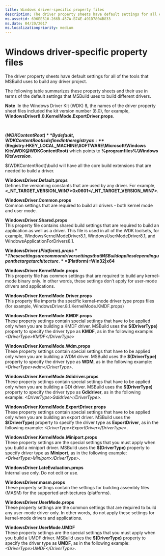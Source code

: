 ```yaml
---
title: Windows driver-specific property files
description: The driver property sheets have default settings for all of the tools that MSBuild uses to build any driver project.
ms.assetid: 696EE510-266B-457A-B74E-491D7804B833
ms.date: 04/20/2017
ms.localizationpriority: medium
---
```


# <span id="devtest.windows_driver-specific_property_files"></span>Windows driver-specific property files


The driver property sheets have default settings for all of the tools that MSBuild uses to build any driver project.

The following table summarizes these property sheets and their use in terms of the default settings that MSBuild uses to build different drivers.

**Note**  In the Windows Driver Kit (WDK) 8, the names of the driver property sheet files included the kit version number (8.0), for example, **WindowsDriver8.0.KernelMode.ExportDriver.props**.

 

<span id="__WDKContentRoot_"></span><span id="__wdkcontentroot_"></span><span id="__WDKCONTENTROOT_"></span>**$(WDKContentRoot)**  
By default, WDKContentRoot is defined in the registry as: **$(Registry:HKEY\_LOCAL\_MACHINE\\SOFTWARE\\Microsoft\\Windows Kits\\WDK@WDKContentRoot)** which points to **%programfiles%\\Windows Kits\\*version***.

$(WDKContentRoot)\\build will have all the core build extensions that are needed to build a driver.

<span id="WindowsDriver.Default.props"></span><span id="windowsdriver.default.props"></span><span id="WINDOWSDRIVER.DEFAULT.PROPS"></span>**WindowsDriver.Default.props**  
Defines the versioning constants that are used by any driver. For example, **&lt;\_NT\_TARGET\_VERSION\_WIN7&gt;0x0601&lt;/\_NT\_TARGET\_VERSION\_WIN7&gt;**.

<span id="WindowsDriver.Common.props"></span><span id="windowsdriver.common.props"></span><span id="WINDOWSDRIVER.COMMON.PROPS"></span>**WindowsDriver.Common.props**  
Common settings that are required to build all drivers - both kernel mode and user mode.

<span id="WindowsDriver.Shared.props"></span><span id="windowsdriver.shared.props"></span><span id="WINDOWSDRIVER.SHARED.PROPS"></span>**WindowsDriver.Shared.props**  
This property file contains shared build settings that are required to build an application as well as a driver. This file is used in all of the WDK toolsets, for example, WindowsKernelModeDriver8.1, WindowsUserModeDriver8.1, and WindowsApplicationForDrivers8.1.

<span id="WindowsDriver.__Platform_.props"></span><span id="windowsdriver.__platform_.props"></span><span id="WINDOWSDRIVER.__PLATFORM_.PROPS"></span>**WindowsDriver.$(Platform).props**  
These settings are common driver settings that MSBuild applies depending upon the target architecture. **$(Platform)=Win32|x64**

<span id="WindowsDriver.KernelMode.props"></span><span id="windowsdriver.kernelmode.props"></span><span id="WINDOWSDRIVER.KERNELMODE.PROPS"></span>**WindowsDriver.KernelMode.props**  
This property file has common settings that are required to build any kernel-mode binary only. In other words, these settings don’t apply for user-mode drivers and applications.

<span id="WindowsDriver.KernelMode.Driver.props"></span><span id="windowsdriver.kernelmode.driver.props"></span><span id="WINDOWSDRIVER.KERNELMODE.DRIVER.PROPS"></span>**WindowsDriver.KernelMode.Driver.props**  
This property file imports the specific kernel-mode driver type props files (for example, WindowsDriver.8.1.KernelMode.KMDF.props)

<span id="WindowsDriver.KernelMode.KMDF.props"></span><span id="windowsdriver.kernelmode.kmdf.props"></span><span id="WINDOWSDRIVER.KERNELMODE.KMDF.PROPS"></span>**WindowsDriver.KernelMode.KMDF.props**  
These property settings contain special settings that have to be applied only when you are building a KMDF driver. MSBuild uses the **$(DriverType)** property to specify the driver type as **KMDF**, as in the following example: *&lt;DriverType&gt;KMDF&lt;/DriverType&gt;*

<span id="WindowsDriver.KernelMode.Wdm.props"></span><span id="windowsdriver.kernelmode.wdm.props"></span><span id="WINDOWSDRIVER.KERNELMODE.WDM.PROPS"></span>**WindowsDriver.KernelMode.Wdm.props**  
These property settings contain special settings that have to be applied only when you are building a WDM driver. MSBuild uses the **$(DriverType)** property to specify the driver type as **WDM**, as in the following example: *&lt;DriverType&gt;wdm&lt;/DriverType&gt;*.

<span id="WindowsDriver.KernelMode.Gdidriver.props"></span><span id="windowsdriver.kernelmode.gdidriver.props"></span><span id="WINDOWSDRIVER.KERNELMODE.GDIDRIVER.PROPS"></span>**WindowsDriver.KernelMode.Gdidriver.props**  
These property settings contain special settings that have to be applied only when you are building a GDI driver. MSBuild uses the **$(DriverType)** property to specify the driver type as **Gdidriver**, as in the following example: *&lt;DriverType&gt;Gdidriver&lt;/DriverType&gt;*.

<span id="WindowsDriver.KernelMode.ExportDriver.props"></span><span id="windowsdriver.kernelmode.exportdriver.props"></span><span id="WINDOWSDRIVER.KERNELMODE.EXPORTDRIVER.PROPS"></span>**WindowsDriver.KernelMode.ExportDriver.props**  
These property settings contain special settings that have to be applied only when you are building an export driver. MSBuild uses the **$(DriverType)** property to specify the driver type as **ExportDriver**, as in the following example: *&lt;DriverType&gt;ExportDriver&lt;/DriverType&gt;*.

<span id="WindowsDriver.KernelMode.Miniport.props"></span><span id="windowsdriver.kernelmode.miniport.props"></span><span id="WINDOWSDRIVER.KERNELMODE.MINIPORT.PROPS"></span>**WindowsDriver.KernelMode.Miniport.props**  
These property settings are the special settings that you must apply when you build a miniport driver. MSBuild uses the **$(DriverType)** property to specify driver type as **Miniport**, as in the following example: *&lt;DriverType&gt;Miniport&lt;/DriverType&gt;*.

<span id="WindowsDriver.LateEvaluation.props_"></span><span id="windowsdriver.lateevaluation.props_"></span><span id="WINDOWSDRIVER.LATEEVALUATION.PROPS_"></span>**WindowsDriver.LateEvaluation.props**   
Internal use only. Do not edit or use.

<span id="WindowsDriver.masm.props"></span><span id="windowsdriver.masm.props"></span><span id="WINDOWSDRIVER.MASM.PROPS"></span>**WindowsDriver.masm.props**  
These property settings contain the settings for building assembly files (MASM) for the supported architectures (platforms).

<span id="WindowsDriver.UserMode.props"></span><span id="windowsdriver.usermode.props"></span><span id="WINDOWSDRIVER.USERMODE.PROPS"></span>**WindowsDriver.UserMode.props**  
These property settings are the common settings that are required to build any user-mode driver only. In other words, do not apply these settings for kernel-mode drivers and applications.

<span id="WindowsDriver.UserMode.UMDF"></span><span id="windowsdriver.usermode.umdf"></span><span id="WINDOWSDRIVER.USERMODE.UMDF"></span>**WindowsDriver.UserMode.UMDF**  
These property settings are the special settings that you must apply when you build a UMDF driver. MSBuild uses the **$(DriverType)** property to specify the driver type as **UMDF**, as in the following example: *&lt;DriverType&gt;UMDF&lt;/DriverType&gt;*.

 

 





